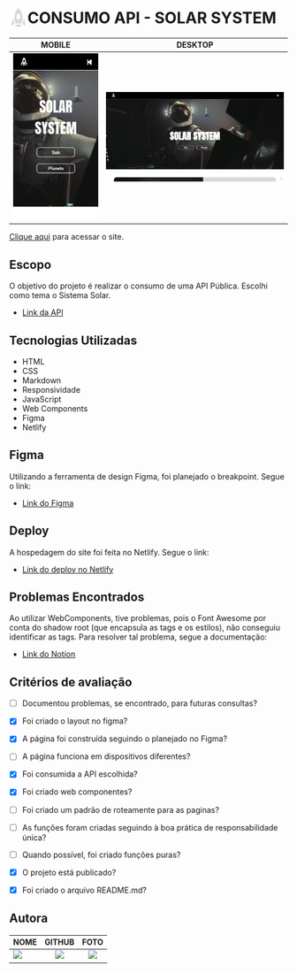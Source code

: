 <div> 
<img  src="./img/rocket-grey-icon.png" align="left" width="33" align="center"/>
<h1><strong>CONSUMO API - SOLAR SYSTEM</strong></h1>
</div>

|      MOBILE         |          DESKTOP       |
|:-------------------:|:-----------------------:
|![](./img/screenshot-mobile.png)|![](./img/screenshot-desktop.png)|


[Clique aqui](https://solarsystem-pwf.netlify.app/) para acessar o site. 

## **Escopo**

O objetivo do projeto é realizar o consumo de uma API Pública. Escolhi como tema o Sistema Solar. 

- [Link da API](https://api.le-systeme-solaire.net/)

## **Tecnologias Utilizadas**

- HTML
- CSS
- Markdown
- Responsividade
- JavaScript
- Web Components
- Figma 
- Netlify

## **Figma**
Utilizando a ferramenta de design Figma, foi planejado o breakpoint. 
Segue o link: 

- [Link do Figma](https://www.figma.com/file/h6MHpUzeS9PW2gzmtehGOv/Solar-System?t=y0PX2mk1lxQrKAEh-0)

## **Deploy**
A hospedagem do site foi feita no Netlify. Segue o link: 

- [Link do deploy no Netlify](https://solarsystem-pwf.netlify.app/)


## **Problemas Encontrados**
Ao utilizar WebComponents, tive problemas, pois o Font Awesome por conta do shadow root (que encapsula as tags e os estilos), não conseguiu identificar as tags. Para resolver tal problema, segue a documentação:

- [Link do Notion](https://longing-fish-b4f.notion.site/DOCUMENTA-O-DE-PROBLEMAS-6304b013f8c64868b76940b4abbfb6c1)

## **Critérios de avaliação**

- [ ]  Documentou problemas, se encontrado, para futuras consultas?
- [x]  Foi criado o layout no figma?
- [x]  A página foi construída seguindo o planejado no Figma?
- [ ]  A página funciona em dispositivos diferentes?
- [x]  Foi consumida a API escolhida?
- [x]  Foi criado web componentes?
- [ ]  Foi criado um padrão de roteamente para as paginas?
- [ ]  As funções foram criadas seguindo à boa prática de responsabilidade única?
- [ ]  Quando possível, foi criado funções puras?
- [x]  O projeto está publicado?
- [x]  Foi criado o arquivo README.md?


## **Autora**

| NOME                                                                                                                                                                                      |                                                     GITHUB                                                      |                                       FOTO                                       |
| :----------------------------------------------------------------------------------------------------------------------------------------------------------------------------------------- | :-------------------------------------------------------------------------------------------------------------: | :------------------------------------------------------------------------------: |
| <a href="https://github.com/camilapinh3iro"><img src="https://img.shields.io/badge/DESENVOLVEDORA-CAMILA%20PINHEIRO-informational?style=for-the-badge&logo=appveyorlabelColor=222222"></a> |   <a href="https://github.com/camilapinh3iro"><img src="https://skillicons.dev/icons?i=github&theme="/></a>   | <img src="https://avatars.githubusercontent.com/u/110388965?v=4" height="50"></a> |
